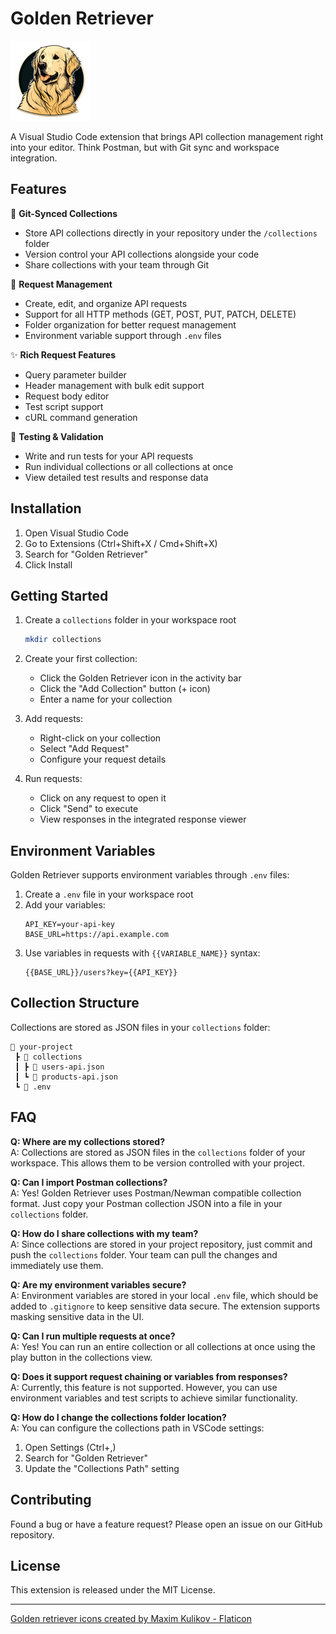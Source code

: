 # Golden Retriever

<img src="resources/icon.png" width="128" height="128" alt="Golden Retriever">

A Visual Studio Code extension that brings API collection management right into your editor. Think Postman, but with Git sync and workspace integration.

## Features

🔄 **Git-Synced Collections**

- Store API collections directly in your repository under the `/collections` folder
- Version control your API collections alongside your code
- Share collections with your team through Git

🚀 **Request Management**

- Create, edit, and organize API requests
- Support for all HTTP methods (GET, POST, PUT, PATCH, DELETE)
- Folder organization for better request management
- Environment variable support through `.env` files

✨ **Rich Request Features**

- Query parameter builder
- Header management with bulk edit support
- Request body editor
- Test script support
- cURL command generation

🧪 **Testing & Validation**

- Write and run tests for your API requests
- Run individual collections or all collections at once
- View detailed test results and response data

## Installation

1. Open Visual Studio Code
2. Go to Extensions (Ctrl+Shift+X / Cmd+Shift+X)
3. Search for "Golden Retriever"
4. Click Install

## Getting Started

1. Create a `collections` folder in your workspace root

   ```bash
   mkdir collections
   ```

2. Create your first collection:

   - Click the Golden Retriever icon in the activity bar
   - Click the "Add Collection" button (+ icon)
   - Enter a name for your collection

3. Add requests:

   - Right-click on your collection
   - Select "Add Request"
   - Configure your request details

4. Run requests:
   - Click on any request to open it
   - Click "Send" to execute
   - View responses in the integrated response viewer

## Environment Variables

Golden Retriever supports environment variables through `.env` files:

1. Create a `.env` file in your workspace root
2. Add your variables:
   ```
   API_KEY=your-api-key
   BASE_URL=https://api.example.com
   ```
3. Use variables in requests with `{{VARIABLE_NAME}}` syntax:
   ```
   {{BASE_URL}}/users?key={{API_KEY}}
   ```

## Collection Structure

Collections are stored as JSON files in your `collections` folder:

```
📁 your-project
 ┣ 📁 collections
 ┃ ┣ 📄 users-api.json
 ┃ ┗ 📄 products-api.json
 ┗ 📄 .env
```

## FAQ

**Q: Where are my collections stored?**  
A: Collections are stored as JSON files in the `collections` folder of your workspace. This allows them to be version controlled with your project.

**Q: Can I import Postman collections?**  
A: Yes! Golden Retriever uses Postman/Newman compatible collection format. Just copy your Postman collection JSON into a file in your `collections` folder.

**Q: How do I share collections with my team?**  
A: Since collections are stored in your project repository, just commit and push the `collections` folder. Your team can pull the changes and immediately use them.

**Q: Are my environment variables secure?**  
A: Environment variables are stored in your local `.env` file, which should be added to `.gitignore` to keep sensitive data secure. The extension supports masking sensitive data in the UI.

**Q: Can I run multiple requests at once?**  
A: Yes! You can run an entire collection or all collections at once using the play button in the collections view.

**Q: Does it support request chaining or variables from responses?**  
A: Currently, this feature is not supported. However, you can use environment variables and test scripts to achieve similar functionality.

**Q: How do I change the collections folder location?**  
A: You can configure the collections path in VSCode settings:

1. Open Settings (Ctrl+,)
2. Search for "Golden Retriever"
3. Update the "Collections Path" setting

## Contributing

Found a bug or have a feature request? Please open an issue on our GitHub repository.

## License

This extension is released under the MIT License.

---

<a href="https://www.flaticon.com/free-icons/golden-retriever" title="golden retriever icons">Golden retriever icons created by Maxim Kulikov - Flaticon</a>
